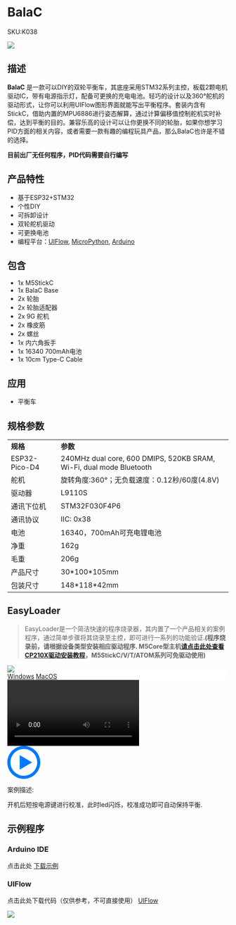 # BalaC

<el-tag effect="plain">SKU:K038</el-tag>

<div class="product_pic"><img src="assets/img/product_pics/app/BalaC/balac_01.webp"></div>

## 描述

**BalaC** 是一款可以DIY的双轮平衡车，其底座采用STM32系列主控，板载2颗电机驱动IC，带有电源指示灯，配备可更换的充电电池。轻巧的设计以及360°舵机的驱动形式，让你可以利用UIFlow图形界面就能写出平衡程序。套装内含有StickC，借助内置的MPU6886进行姿态解算，通过计算偏移值控制舵机实时补偿，达到平衡的目的。兼容乐高的设计可以让你更换不同的轮胎，如果你想学习PID方面的相关内容，或者需要一款有趣的编程玩具产品，那么BalaC也许是不错的选择。

**目前出厂无任何程序，PID代码需要自行编写**

## 产品特性

- 基于ESP32+STM32
- 个性DIY
- 可拆卸设计
- 双轮舵机驱动
- 可更换电池
- 编程平台：[UIFlow](http://flow.m5stack.com), [MicroPython](http://micropython.org/), [Arduino](http://www.arduino.cc)


## 包含

-  1x M5StickC
-  1x BalaC Base
-  2x 轮胎
-  2x 轮胎适配器 
-  2x 9G 舵机
-  2x 橡皮筋
-  2x 螺丝
-  1x 内六角扳手
-  1x 16340 700mAh电池
-  1x 10cm Type-C Cable

## 应用

- 平衡车

## 规格参数

<table>
   <tr style="font-weight:bold">
      <td>规格</td>
      <td>参数</td>
   </tr>
   <tr>
      <td>ESP32-Pico-D4</td>
      <td>240MHz dual core, 600 DMIPS, 520KB SRAM, Wi-Fi, dual mode Bluetooth</td>
   </tr>
   <tr>
      <td>舵机</td>
      <td>旋转角度:360°；无负载速度：0.12秒/60度(4.8V)</td>
   </tr>
   <tr>
      <td>驱动器</td>
      <td>L9110S</td>
   </tr>
   <tr>
      <td>通讯下位机</td>
      <td>STM32F030F4P6</td>
   </tr>
   <tr>
      <td>通讯协议</td>
      <td>IIC: 0x38</td>
   </tr>
   <tr>
      <td>电池</td>
      <td>16340，700mAh可充电锂电池</td>
   </tr>
   <tr>
      <td>净重</td>
      <td>162g</td>
   </tr>
   <tr>
      <td>毛重</td>
      <td>206g</td>
   </tr>
   <tr>
      <td>产品尺寸</td>
      <td>30*100*105mm</td>
   </tr>
   <tr>
      <td>包装尺寸</td>
      <td>148*118*42mm</td>
   </tr>
</table>

## EasyLoader

>EasyLoader是一个简洁快速的程序烧录器，其内置了一个产品相关的案例程序，通过简单步骤将其烧录至主控，即可进行一系列的功能验证.**(程序烧录前，请根据设备类型安装相应驱动程序. M5Core型主机[请点击此处查看CP210X驱动安装教程](zh_CN/arduino/arduino_development?id=安装串口驱动)，M5StickC/V/T/ATOM系列可免驱动使用)**

<div class="easyloader-box">
    <div style="background-color:white;">
        <div><img src="https://m5stack.oss-cn-shenzhen.aliyuncs.com/image/easyloader_intro.webp"></div>
        <div class="easyloader-btn">
            <a href="https://m5stack.oss-cn-shenzhen.aliyuncs.com/EasyLoader/Windows/APPLICATION/EasyLoader_BalaC_APPLICATION.exe">Windows</a>
            <a href="https://m5stack.oss-cn-shenzhen.aliyuncs.com/EasyLoader/MacOS/APPLICATION/EasyLoader_BalaC_APPLICATION.dmg">MacOS</a>
            <!-- <a>Linux</a>
            <a>MacOS</a> -->
        </div>
    </div>
    <div>
        <video id="example_video" controls>
            <source src="https://m5stack.oss-cn-shenzhen.aliyuncs.com/video/Product_example_video/App/BalaC.mp4" type="video/mp4">
        </video>
        <div class="easyloader-mask">
        <a>
            <svg id="play-btn" t="1583228776634" class="icon" viewBox="0 0 1024 1024" version="1.1" xmlns="http://www.w3.org/2000/svg" p-id="4152" width="75" height="75"><path d="M512 0C229.216 0 0 229.216 0 512s229.216 512 512 512 512-229.216 512-512S794.784 0 512 0z m0 928C282.24 928 96 741.76 96 512S282.24 96 512 96s416 186.24 416 416-186.24 416-416 416zM384 288l384 224-384 224z" p-id="4153" fill="#007aff"></path></svg></a>
            <p>案例描述:</p>
            <p>开机后短按电源键进行校准，此时led闪烁，校准成功即可自动保持平衡.</p>
        </div>
    </div>
</div>

## 示例程序

### Arduino IDE

点击此处 [下载示例](https://github.com/m5stack/M5-ProductExampleCodes/tree/master/App/BalaC/Arduino/Balac)

### UIFlow

点击此处下载代码（仅供参考，不可直接使用） [UIFlow](https://github.com/m5stack/M5-ProductExampleCodes/tree/master/App/BalaC/UIFlow)

<img src="assets/img/product_pics/app/BalaC/balac_05.webp">

<script>

   var purchase_link = 'https://m5stack.com/collections/all/products/bala-c-esp32-development-mini-self-balancing-car';

   var quickstart_link = '';

   anchor_search(purchase_link);
   scrollFunc();

</script>

